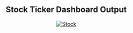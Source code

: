 <div align="center">
<h2><b>Stock Ticker Dashboard Output</b></h2>
</div>
<div align="center" width="50">

<a href="https://ibb.co/HgWvhSM"><img src="https://i.ibb.co/9YFXZDf/Stock.png" alt="Stock" border="0"></a>

</div>
